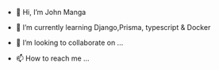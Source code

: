 - 👋 Hi, I’m John Manga 
  
- 🌱 I’m currently learning Django,Prisma, typescript & Docker
- 💞️ I’m looking to collaborate on ...
- 📫 How to reach me ...

<!---
Bl00dThirsty/Bl00dThirsty is a ✨ special ✨ repository because its `README.md` (this file) appears on your GitHub profile.
You can click the Preview link to take a look at your changes.
--->
